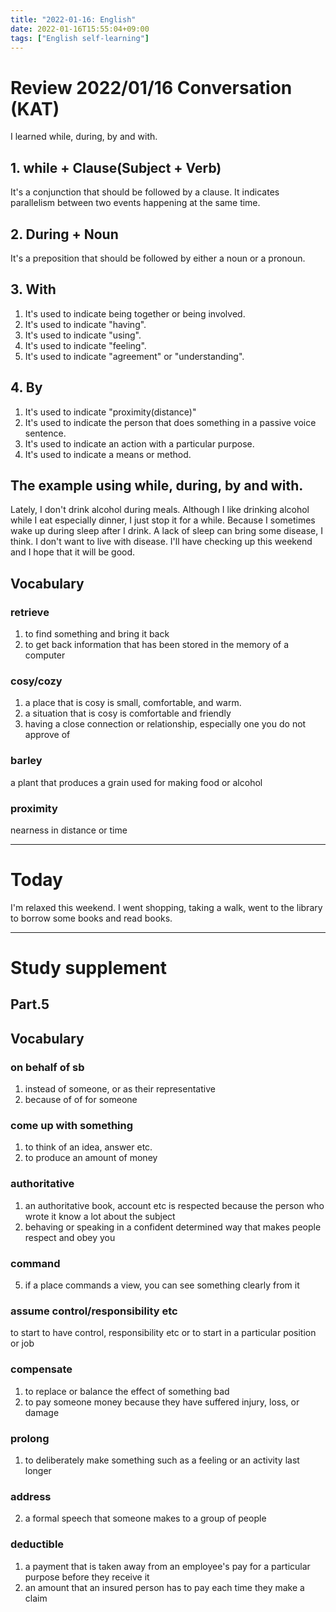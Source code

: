 ```yaml
---
title: "2022-01-16: English"
date: 2022-01-16T15:55:04+09:00
tags: ["English self-learning"]
---
```

# Review 2022/01/16 Conversation (KAT)
I learned while, during, by and with.

## 1. while + Clause(Subject + Verb)
It's a conjunction that should be followed by a clause.
It indicates parallelism between two events happening at the same time.

## 2. During + Noun
It's a preposition that should be followed by either a noun or a pronoun.

## 3. With
1. It's used to indicate being together or being involved.
2. It's used to indicate "having".
3. It's used to indicate "using".
4. It's used to indicate "feeling".
5. It's used to indicate "agreement" or "understanding".

## 4. By
1. It's used to indicate "proximity(distance)"
2. It's used to indicate the person that does something in a passive voice sentence.
3. It's used to indicate an action with a particular purpose.
4. It's used to indicate a means or method.

## The example using while, during, by and with.
Lately, I don't drink alcohol during meals.
Although I like drinking alcohol while I eat especially dinner, I just stop it for a while.
Because I sometimes wake up during sleep after I drink.
A lack of sleep can bring some disease, I think.
I don't want to live with disease.
I'll have checking up this weekend and I hope that it will be good.

## Vocabulary
### retrieve
1. to find something and bring it back
2. to get back information that has been stored in the memory of a computer

### cosy/cozy
1. a place that is cosy is small, comfortable, and warm.
2. a situation that is cosy is comfortable and friendly
3. having a close connection or relationship, especially one you do not approve of

### barley
a plant that produces a grain used for making food or alcohol

### proximity
nearness in distance or time


---
# Today
I'm relaxed this weekend.
I went shopping, taking a walk, went to the library to borrow some books and read books.

---
# Study supplement
## Part.5
## Vocabulary
### on behalf of sb
1. instead of someone, or as their representative
2. because of of for someone

### come up with something
1. to think of an idea, answer etc.
2. to produce an amount of money

### authoritative
1. an authoritative book, account etc is respected because the person who wrote it know a lot about the subject
2. behaving or speaking in a confident determined way that makes people respect and obey you

### command
5. if a place commands a view, you can see something clearly from it

### assume control/responsibility etc
to start to have control, responsibility etc or to start in a particular position or job

### compensate
1. to replace or balance the effect of something bad
2. to pay someone money because they have suffered injury, loss, or damage

### prolong
1. to deliberately make something such as a feeling or an activity last longer

### address
2. a formal speech that someone makes to a group of people

### deductible
1. a payment that is taken away from an employee's pay for a particular purpose before they receive it
2. an amount that an insured person has to pay each time they make a claim